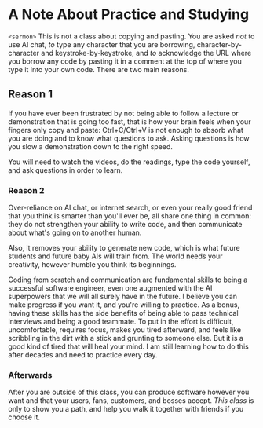 # A Note About Practice and Studying

`<sermon>`
This is not a class about copying and pasting. You are asked *not* to use AI chat, *to* type any character that you are borrowing, character-by-character and keystroke-by-keystroke, and *to* acknowledge the URL where you borrow any code by pasting it in a comment at the top of where you type it into your own code. There are two main reasons.
## Reason 1
If you have ever been frustrated by not being able to follow a lecture or demonstration that is going too fast, that is how your brain feels when your fingers only copy and paste: Ctrl+C/Ctrl+V is not enough to absorb what you are doing and to know what questions to ask. Asking questions is how you slow a demonstration down to the right speed.

You will need to watch the videos, do the readings, type the code yourself, and ask questions in order to learn.
### Reason 2
Over-reliance on AI chat, or internet search, or even your really good friend that you think is smarter than you'll ever be, all share one thing in common: they do not strengthen your ability to write code, and then communicate about what's going on to another human.

Also, it removes your ability to generate new code, which is what future students and future baby AIs will train from. The world needs your creativity, however humble you think its beginnings.

Coding from scratch and communication are fundamental skills to being a successful software engineer, even one augmented with the AI superpowers that we will all surely have in the future. I believe you can make progress if you want it, and you're willing to practice. As a bonus, having these skills has the side benefits of being able to pass technical interviews and being a good teammate. To put in the effort is difficult, uncomfortable, requires focus, makes you tired afterward, and feels like scribbling in the dirt with a stick and grunting to someone else. But it is a good kind of tired that will heal your mind. I am still learning how to do this after decades and need to practice every day. 
### Afterwards
After you are outside of this class, you can produce software however you want and that your users, fans, customers, and bosses accept. *This class* is only to show you a path, and help you walk it together with friends if you choose it.
</sermon>
